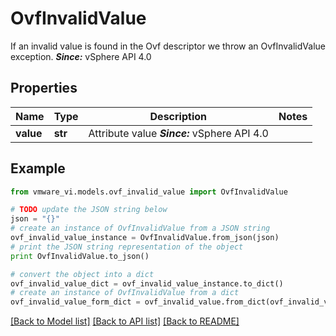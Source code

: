 # OvfInvalidValue

If an invalid value is found in the Ovf descriptor we throw an OvfInvalidValue exception.  ***Since:*** vSphere API 4.0 

## Properties
Name | Type | Description | Notes
------------ | ------------- | ------------- | -------------
**value** | **str** | Attribute value  ***Since:*** vSphere API 4.0  | 

## Example

```python
from vmware_vi.models.ovf_invalid_value import OvfInvalidValue

# TODO update the JSON string below
json = "{}"
# create an instance of OvfInvalidValue from a JSON string
ovf_invalid_value_instance = OvfInvalidValue.from_json(json)
# print the JSON string representation of the object
print OvfInvalidValue.to_json()

# convert the object into a dict
ovf_invalid_value_dict = ovf_invalid_value_instance.to_dict()
# create an instance of OvfInvalidValue from a dict
ovf_invalid_value_form_dict = ovf_invalid_value.from_dict(ovf_invalid_value_dict)
```
[[Back to Model list]](../README.md#documentation-for-models) [[Back to API list]](../README.md#documentation-for-api-endpoints) [[Back to README]](../README.md)


